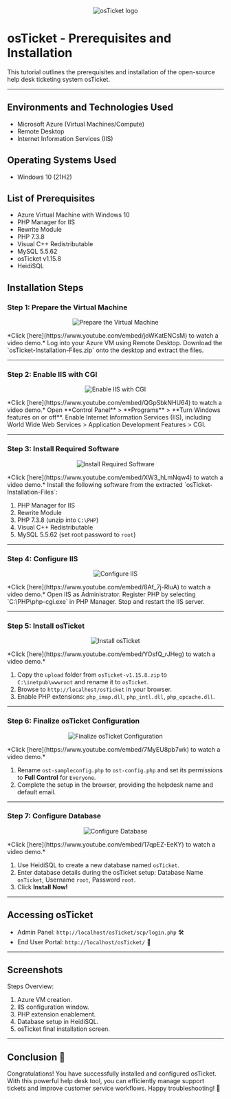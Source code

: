 <p align="center">
<img src="https://i.imgur.com/Clzj7Xs.png" alt="osTicket logo"/>
</p>

<h1>osTicket - Prerequisites and Installation</h1>
This tutorial outlines the prerequisites and installation of the open-source help desk ticketing system osTicket.<br />

---

<h2>Environments and Technologies Used</h2>

- Microsoft Azure (Virtual Machines/Compute)
- Remote Desktop
- Internet Information Services (IIS)

<h2>Operating Systems Used </h2>

- Windows 10 (21H2)

<h2>List of Prerequisites</h2>

- Azure Virtual Machine with Windows 10
- PHP Manager for IIS
- Rewrite Module
- PHP 7.3.8
- Visual C++ Redistributable
- MySQL 5.5.62
- osTicket v1.15.8
- HeidiSQL

<h2>Installation Steps</h2>

### Step 1: Prepare the Virtual Machine
<p align="center">
<img src="https://via.placeholder.com/436x283.png" alt="Prepare the Virtual Machine" />
</p>
*Click [here](https://www.youtube.com/embed/joWKatENCsM) to watch a video demo.*  
Log into your Azure VM using Remote Desktop. Download the `osTicket-Installation-Files.zip` onto the desktop and extract the files.

---

### Step 2: Enable IIS with CGI
<p align="center">
<img src="https://via.placeholder.com/436x245.png" alt="Enable IIS with CGI" />
</p>
*Click [here](https://www.youtube.com/embed/QGpSbkNHU64) to watch a video demo.*  
Open **Control Panel** > **Programs** > **Turn Windows features on or off**. Enable Internet Information Services (IIS), including World Wide Web Services > Application Development Features > CGI.

---

### Step 3: Install Required Software
<p align="center">
<img src="https://via.placeholder.com/436x272.png" alt="Install Required Software" />
</p>
*Click [here](https://www.youtube.com/embed/XW3_hLmNqw4) to watch a video demo.*  
Install the following software from the extracted `osTicket-Installation-Files`:

1. PHP Manager for IIS
2. Rewrite Module
3. PHP 7.3.8 (unzip into `C:\PHP`)
4. Visual C++ Redistributable
5. MySQL 5.5.62 (set root password to `root`)

---

### Step 4: Configure IIS
<p align="center">
<img src="https://via.placeholder.com/436x245.png" alt="Configure IIS" />
</p>
*Click [here](https://www.youtube.com/embed/8Af_7j-RluA) to watch a video demo.*  
Open IIS as Administrator. Register PHP by selecting `C:\PHP\php-cgi.exe` in PHP Manager. Stop and restart the IIS server.

---

### Step 5: Install osTicket
<p align="center">
<img src="https://via.placeholder.com/436x245.png" alt="Install osTicket" />
</p>
*Click [here](https://www.youtube.com/embed/YOsfQ_rJHeg) to watch a video demo.*  

1. Copy the `upload` folder from `osTicket-v1.15.8.zip` to `C:\inetpub\wwwroot` and rename it to `osTicket`.
2. Browse to `http://localhost/osTicket` in your browser.
3. Enable PHP extensions: `php_imap.dll`, `php_intl.dll`, `php_opcache.dll`.

---

### Step 6: Finalize osTicket Configuration
<p align="center">
<img src="https://via.placeholder.com/436x245.png" alt="Finalize osTicket Configuration" />
</p>
*Click [here](https://www.youtube.com/embed/7MyEU8pb7wk) to watch a video demo.*  

1. Rename `ost-sampleconfig.php` to `ost-config.php` and set its permissions to **Full Control** for `Everyone`.
2. Complete the setup in the browser, providing the helpdesk name and default email.

---

### Step 7: Configure Database
<p align="center">
<img src="https://via.placeholder.com/436x245.png" alt="Configure Database" />
</p>
*Click [here](https://www.youtube.com/embed/17qpEZ-EeKY) to watch a video demo.*  

1. Use HeidiSQL to create a new database named `osTicket`.
2. Enter database details during the osTicket setup: Database Name `osTicket`, Username `root`, Password `root`.
3. Click **Install Now!**

---

<h2>Accessing osTicket</h2>

- Admin Panel: `http://localhost/osTicket/scp/login.php` 🛠️  
- End User Portal: `http://localhost/osTicket/` 🌟  

---

<h2>Screenshots</h2>

Steps Overview:

1. Azure VM creation.
2. IIS configuration window.
3. PHP extension enablement.
4. Database setup in HeidiSQL.
5. osTicket final installation screen.

---

<h2>Conclusion 🎉</h2>
Congratulations! You have successfully installed and configured osTicket. With this powerful help desk tool, you can efficiently manage support tickets and improve customer service workflows. Happy troubleshooting! 🚀
